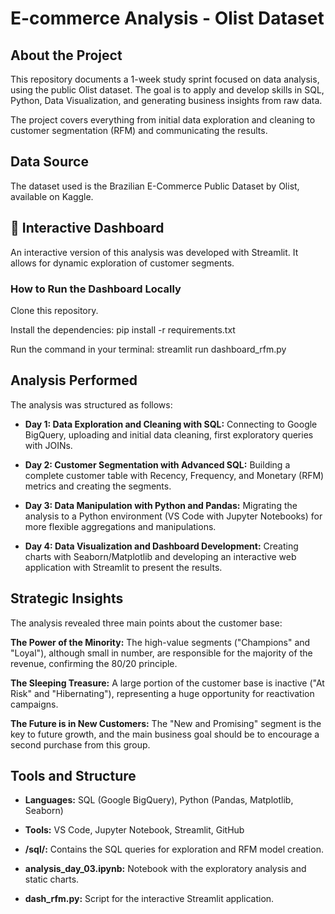 
# E-commerce Analysis - Olist Dataset

## About the Project
This repository documents a 1-week study sprint focused on data analysis, using the public Olist dataset. The goal is to apply and develop skills in SQL, Python, Data Visualization, and generating business insights from raw data.

The project covers everything from initial data exploration and cleaning to customer segmentation (RFM) and communicating the results.

## Data Source
The dataset used is the Brazilian E-Commerce Public Dataset by Olist, available on Kaggle.

## 🚀 Interactive Dashboard
An interactive version of this analysis was developed with Streamlit. It allows for dynamic exploration of customer segments.

### How to Run the Dashboard Locally
Clone this repository.

Install the dependencies: pip install -r requirements.txt

Run the command in your terminal: streamlit run dashboard_rfm.py

## Analysis Performed

The analysis was structured as follows:

* **Day 1: Data Exploration and Cleaning with SQL:** Connecting to Google BigQuery, uploading and initial data cleaning, first exploratory queries with JOINs.

* **Day 2: Customer Segmentation with Advanced SQL:** Building a complete customer table with Recency, Frequency, and Monetary (RFM) metrics and creating the segments.

* **Day 3: Data Manipulation with Python and Pandas:** Migrating the analysis to a Python environment (VS Code with Jupyter Notebooks) for more flexible aggregations and manipulations.

* **Day 4: Data Visualization and Dashboard Development:** Creating charts with Seaborn/Matplotlib and developing an interactive web application with Streamlit to present the results.

## Strategic Insights
The analysis revealed three main points about the customer base:

**The Power of the Minority:** The high-value segments ("Champions" and "Loyal"), although small in number, are responsible for the majority of the revenue, confirming the 80/20 principle.

**The Sleeping Treasure:** A large portion of the customer base is inactive ("At Risk" and "Hibernating"), representing a huge opportunity for reactivation campaigns.

**The Future is in New Customers:** The "New and Promising" segment is the key to future growth, and the main business goal should be to encourage a second purchase from this group.

## Tools and Structure
* **Languages:** SQL (Google BigQuery), Python (Pandas, Matplotlib, Seaborn)

* **Tools:** VS Code, Jupyter Notebook, Streamlit, GitHub

* **/sql/:** Contains the SQL queries for exploration and RFM model creation.

* **analysis_day_03.ipynb:** Notebook with the exploratory analysis and static charts.

* **dash_rfm.py:** Script for the interactive Streamlit application.

